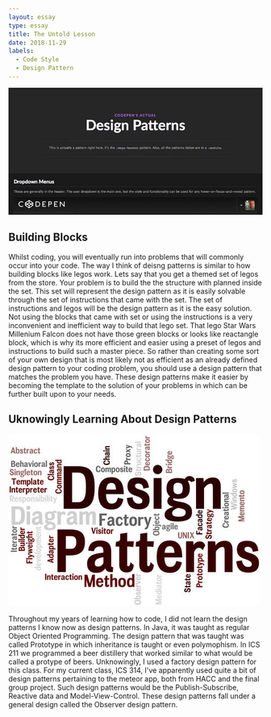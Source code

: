 ```yaml
---
layout: essay
type: essay
title: The Untold Lesson
date: 2018-11-29
labels:
  - Code Style
  - Design Pattern
---
```


<img src="../images/http_codepen.io_guide_.jpg">

## Building Blocks

Whilst coding, you will eventually run into problems that will commonly occur into your code. The way I think of deisng patterns is similar
to how building blocks like legos work. Lets say that you get a themed set of legos from the store. Your problem is to build the the
structure with planned inside the set. This set will represent the design pattern as it is easily solvable through the set of 
instructions that came with the set. The set of instructions and legos will be the design pattern as it is the easy solution. Not using the
blocks that came with set or using the instructions is a very inconvenient and inefficient way to build that lego set. That lego Star Wars
Millenium Falcon does not have those green blocks or looks like reactangle block, which is why its more efficient and easier using a preset
of legos and instructions to build such a master piece. So rather than creating some sort of your own design that is most likely not as efficient 
as an already defined design pattern to your coding problem, you should use a design pattern that matches the problem you have. These
design patterns make it easier by becoming the template to the solution of your problems in which can be further built upon to your needs.

## Uknowingly Learning About Design Patterns

<img src="../images/designpatterns02.1509495012.jpg">

Throughout my years of learning how to code, I did not learn the design patterns I know now as design patterns. In Java, it was taught as
regular Object Oriented Programming. The design pattern that was taught was called Prototype in which inheritance is taught or even 
polymophism. In ICS 211 we programmed a beer distillery that worked similar to what would be called a protype of beers.
Unknowingly, I used a factory design pattern for this class. For my current class, ICS 314, I've apparently used quite a bit of design patterns 
pertaining to the meteor app, both from HACC and the final group project. Such design patterns would be the Publish-Subscribe, Reactive data
and Model-View-Control. These design patterns fall under a general design called the Observer design pattern. 
